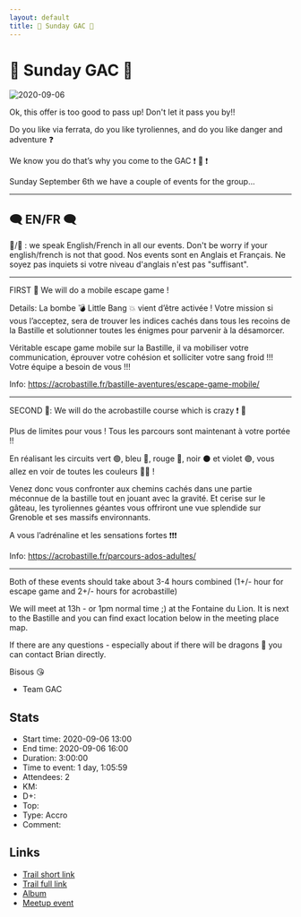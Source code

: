 ```yaml
---
layout: default
title: 🌟 Sunday GAC 🌟
---
```


# 🌟 Sunday GAC 🌟

![2020-09-06](../img/orig/2020-09-06.jpg)

Ok, this offer is too good to pass up! Don't let it pass you by!!

Do you like via ferrata, do you like tyroliennes, and do you like danger and adventure ❓

We know you do that’s why you come to the GAC ❗ 🤪 ❗

Sunday September 6th we have a couple of events for the group...

---------------

##  🗨️ EN/FR 🗨️ 
🦅/🐓 : we speak English/French in all our events. Don't be worry if your english/french is not that good. Nos events sont en Anglais et Français. Ne soyez pas inquiets si votre niveau d'anglais n'est pas "suffisant".

---------------

FIRST 🥇 We will do a mobile escape game !

Details: La bombe 💣 Little Bang 💥 vient d’être activée ! Votre mission si vous l’acceptez, sera de trouver les indices cachés dans tous les recoins de la Bastille et solutionner toutes les énigmes pour parvenir à la désamorcer.

Véritable escape game mobile sur la Bastille, il va mobiliser votre communication, éprouver votre cohésion et solliciter votre sang froid !!!
Votre équipe a besoin de vous !!!

Info: https://acrobastille.fr/bastille-aventures/escape-game-mobile/

---------------

SECOND 🥈: We will do the acrobastille course which is crazy ❗ 🤪

Plus de limites pour vous ! Tous les parcours sont maintenant à votre portée !!

En réalisant les circuits vert 🟢, bleu 🔵, rouge 🔴, noir ⚫ et violet 🟣, vous allez en voir de toutes les couleurs 🌈🌈 !

Venez donc vous confronter aux chemins cachés dans une partie méconnue de la bastille tout en jouant avec la gravité. Et cerise sur le gâteau, les tyroliennes géantes vous offriront une vue splendide sur Grenoble et ses massifs environnants.

A vous l’adrénaline et les sensations fortes ❗❗❗

Info: https://acrobastille.fr/parcours-ados-adultes/

---------------

Both of these events should take about 3-4 hours combined (1+/- hour for escape game and 2+/- hours for acrobastille)

We will meet at 13h - or 1pm normal time ;) at the Fontaine du Lion. It is next to the Bastille and you can find exact location below in the meeting place map.

If there are any questions - especially about if there will be dragons 🐉 you can contact Brian directly.

Bisous 😘

- Team GAC

## Stats

- Start time: 2020-09-06 13:00
- End time: 2020-09-06 16:00
- Duration: 3:00:00
- Time to event: 1 day, 1:05:59
- Attendees: 2
- KM: 
- D+: 
- Top: 
- Type: Accro
- Comment: 

## Links

- [Trail short link]()
- [Trail full link]()
- [Album](https://binnette.github.io/GacImg2020/)
- [Meetup event](https://www.meetup.com/grenoble-adventure-club-english-french/events/273050453/)

